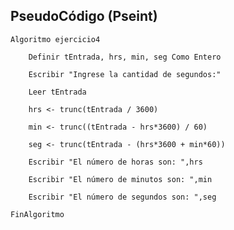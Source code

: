 ## PseudoCódigo (Pseint)

    Algoritmo ejercicio4 

        Definir tEntrada, hrs, min, seg Como Entero 
        
        Escribir "Ingrese la cantidad de segundos:" 
        
        Leer tEntrada 
        
        hrs <- trunc(tEntrada / 3600) 
        
        min <- trunc((tEntrada - hrs*3600) / 60) 
        
        seg <- trunc(tEntrada - (hrs*3600 + min*60)) 
        
        Escribir "El número de horas son: ",hrs  
        
        Escribir "El número de minutos son: ",min 
        
        Escribir "El número de segundos son: ",seg  
    
    FinAlgoritmo 
